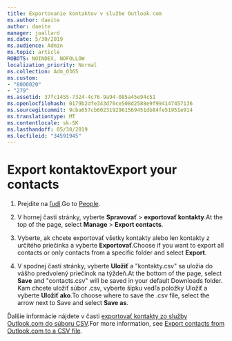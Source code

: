 ```yaml
---
title: Exportovanie kontaktov v službe Outlook.com
ms.author: daeite
author: daeite
manager: joallard
ms.date: 5/30/2019
ms.audience: Admin
ms.topic: article
ROBOTS: NOINDEX, NOFOLLOW
localization_priority: Normal
ms.collection: Adm_O365
ms.custom:
- "8000020"
- "279"
ms.assetid: 37fc1455-7324-4c76-9a94-085a45e94c51
ms.openlocfilehash: 0179b2dfe343d70ce508d2588e9f994147457136
ms.sourcegitcommit: 9cba657cb6023192961569451db84fe51951e914
ms.translationtype: MT
ms.contentlocale: sk-SK
ms.lasthandoff: 05/30/2019
ms.locfileid: "34591945"
---
```

# <a name="export-your-contacts"></a><span data-ttu-id="f1b32-102">Export kontaktov</span><span class="sxs-lookup"><span data-stu-id="f1b32-102">Export your contacts</span></span>

1. <span data-ttu-id="f1b32-103">Prejdite na [ľudí](https://outlook.live.com/people/).</span><span class="sxs-lookup"><span data-stu-id="f1b32-103">Go to [People](https://outlook.live.com/people/).</span></span>

2. <span data-ttu-id="f1b32-104">V hornej časti stránky, vyberte **Spravovať** \> **exportovať kontakty**.</span><span class="sxs-lookup"><span data-stu-id="f1b32-104">At the top of the page, select **Manage** \> **Export contacts**.</span></span>

3. <span data-ttu-id="f1b32-105">Vyberte, ak chcete exportovať všetky kontakty alebo len kontakty z určitého priečinka a vyberte **Exportovať**.</span><span class="sxs-lookup"><span data-stu-id="f1b32-105">Choose if you want to export all contacts or only contacts from a specific folder and select **Export**.</span></span>

4. <span data-ttu-id="f1b32-106">V spodnej časti stránky, vyberte **Uložiť** a "kontakty.csv" sa uložia do vášho predvolený priečinok na týždeň.</span><span class="sxs-lookup"><span data-stu-id="f1b32-106">At the bottom of the page, select **Save** and "contacts.csv" will be saved in your default Downloads folder.</span></span> <span data-ttu-id="f1b32-107">Kam chcete uložiť súbor .csv, vyberte šípku vedľa položky Uložiť a vyberte **Uložiť ako**.</span><span class="sxs-lookup"><span data-stu-id="f1b32-107">To choose where to save the .csv file, select the arrow next to Save and select **Save as**.</span></span>

<span data-ttu-id="f1b32-108">Ďalšie informácie nájdete v časti [exportovať kontakty zo služby Outlook.com do súboru CSV](https://go.microsoft.com/fwlink/p/?linkid=873137).</span><span class="sxs-lookup"><span data-stu-id="f1b32-108">For more information, see [Export contacts from Outlook.com to a CSV file](https://go.microsoft.com/fwlink/p/?linkid=873137).</span></span>